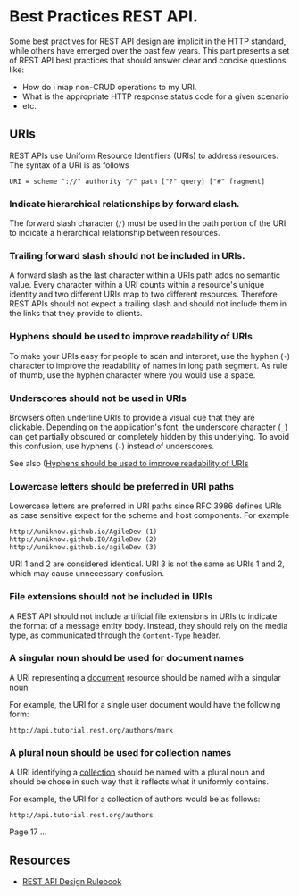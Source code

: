 # Best Practices REST API.

Some best practives for REST API design are implicit in the HTTP standard, while others have emerged over the past few years. This part presents a set of REST API best practices that should answer clear and concise questions like:

* How do i map non-CRUD operations to my URI.
* What is the appropriate HTTP response status code for a given scenario
* etc.

## URIs

REST APIs use Uniform Resource Identifiers (URIs) to address resources. The syntax of a URI is as follows

    URI = scheme "://" authority "/" path ["?" query] ["#" fragment]

### Indicate hierarchical relationships by forward slash.

The forward slash character (`/`) must be used in the path portion of the URI to indicate a hierarchical relationship between resources.

### Trailing forward slash should not be included in URIs.

A forward slash as the last character within a URIs path adds no semantic value. Every character within a URI counts within a resource's unique identity and two different URIs map to two different resources. Therefore REST APIs should not expect a trailing slash and should not include them in the links that they provide to clients.

### Hyphens should be used to improve readability of URIs

To make your URIs easy for people to scan and interpret, use the hyphen (`-`) character to improve the readability of names in long path segment. As rule of thumb, use the hyphen character where you would use a space.

### Underscores should not be used in URIs

Browsers often underline URIs to provide a visual cue that they are clickable. Depending on the application's font, the underscore character (`_`) can get partially obscured or completely hidden by this underlying. To avoid this confusion, use hyphens (`-`) instead of underscores.

See also ([Hyphens should be used to improve readability of URIs](#Hyphens-should-be-used-to-improve-readability-of-URIs)

### Lowercase letters should be preferred in URI paths

Lowercase letters are preferred in URI paths since RFC 3986 defines URIs as case sensitive expect for the scheme and host components. For example

    http://uniknow.github.io/AgileDev (1)
    http://uniknow.github.IO/AgileDev (2)
    http://uniknow.github.io/agileDev (3)

URI 1 and 2 are considered identical. URI 3 is not the same as URIs 1 and 2, which may cause unnecessary confusion.

### File extensions should not be included in URIs

A REST API should not include artificial file extensions in URIs to indicate the format of a message entity body. Instead, they should rely on the media type, as communicated through the `Content-Type` header.

### A singular noun should be used for document names

A URI representing a [document](resource-archetype.html) resource should be named with a singular noun.

For example, the URI for a single user document would have the following form:

    http://api.tutorial.rest.org/authors/mark

### A plural noun should be used for collection names

A URI identifying a [collection](resource-archetype.html) should be named with a plural noun and should be chose in such way that it reflects what it uniformly contains.

For example, the URI for a collection of authors would be as follows:

    http://api.tutorial.rest.org/authors

Page 17 ...

## Resources

* [REST API Design Rulebook](http://ebookbrowsee.net/oreilly-rest-api-design-rulebook-oct-2011-pdf-d324669038)

